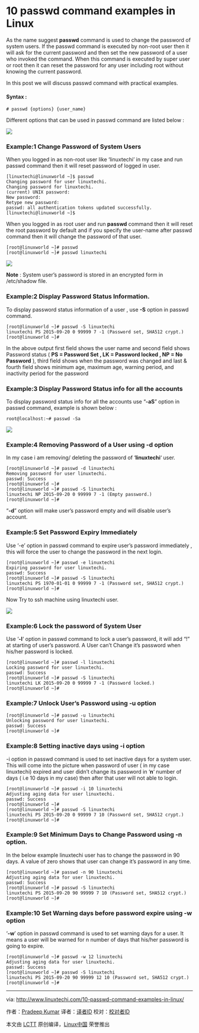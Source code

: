 10 passwd command examples in Linux
================================================================================
As the name suggest **passwd** command is used to change the password of system users. If the passwd command is executed by non-root user then it will ask for the current password and then set the new password of a user who invoked the command. When this command is executed by super user or root then it can reset the password for any user including root without knowing the current password.

In this post we will discuss passwd command with practical examples.

#### Syntax : ####

    # passwd {options} {user_name}

Different options that can be used in passwd command are listed below :

![](http://www.linuxtechi.com/wp-content/uploads/2015/09/passwd-command-options.jpg)

### Example:1 Change Password of System Users ###

When you logged in as non-root user like ‘linuxtechi’ in my case and run passwd command then it will reset password of logged in user.

    [linuxtechi@linuxworld ~]$ passwd
    Changing password for user linuxtechi.
    Changing password for linuxtechi.
    (current) UNIX password:
    New password:
    Retype new password:
    passwd: all authentication tokens updated successfully.
    [linuxtechi@linuxworld ~]$

When you logged in as root user and run **passwd** command then it will reset the root password by default and if you specify the user-name after passwd command then it will change the password of that user.

    [root@linuxworld ~]# passwd
    [root@linuxworld ~]# passwd linuxtechi

![](http://www.linuxtechi.com/wp-content/uploads/2015/09/passwd-command.jpg)

**Note** : System user’s password is stored in an encrypted form in /etc/shadow file.

### Example:2 Display Password Status Information. ###

To display password status information of a user , use **-S** option in passwd command.

    [root@linuxworld ~]# passwd -S linuxtechi
    linuxtechi PS 2015-09-20 0 99999 7 -1 (Password set, SHA512 crypt.)
    [root@linuxworld ~]#

In the above output first field shows the user name and second field shows Password status ( **PS = Password Set , LK = Password locked , NP = No Password** ), third field shows when the password was changed and last & fourth field shows minimum age, maximum age, warning period, and inactivity period for the password

### Example:3 Display Password Status info for all the accounts ###

To display password status info for all the accounts use “**-aS**” option in passwd command, example is shown below :

    root@localhost:~# passwd -Sa

![](http://www.linuxtechi.com/wp-content/uploads/2015/09/passwd-sa.jpg)

### Example:4 Removing Password of a User using -d option ###

In my case i am removing/ deleting the password of ‘**linuxtechi**‘ user.

    [root@linuxworld ~]# passwd -d linuxtechi
    Removing password for user linuxtechi.
    passwd: Success
    [root@linuxworld ~]#
    [root@linuxworld ~]# passwd -S linuxtechi
    linuxtechi NP 2015-09-20 0 99999 7 -1 (Empty password.)
    [root@linuxworld ~]#

“**-d**” option will make user’s password empty and will disable user’s account.

### Example:5 Set Password Expiry Immediately ###

Use ‘-e’ option in passwd command to expire user’s password immediately , this will force the user to change the password in the next login.

    [root@linuxworld ~]# passwd -e linuxtechi
    Expiring password for user linuxtechi.
    passwd: Success
    [root@linuxworld ~]# passwd -S linuxtechi
    linuxtechi PS 1970-01-01 0 99999 7 -1 (Password set, SHA512 crypt.)
    [root@linuxworld ~]#

Now Try to ssh machine using linuxtechi user.

![](http://www.linuxtechi.com/wp-content/uploads/2015/09/passwd-expiry.jpg)

### Example:6 Lock the password of System User ###

Use ‘**-l**‘ option in passwd command to lock a user’s password, it will add “!” at starting of user’s password. A User can’t Change it’s password when his/her password is locked.

    [root@linuxworld ~]# passwd -l linuxtechi
    Locking password for user linuxtechi.
    passwd: Success
    [root@linuxworld ~]# passwd -S linuxtechi
    linuxtechi LK 2015-09-20 0 99999 7 -1 (Password locked.)
    [root@linuxworld ~]#

### Example:7 Unlock User’s Password using -u option ###

    [root@linuxworld ~]# passwd -u linuxtechi
    Unlocking password for user linuxtechi.
    passwd: Success
    [root@linuxworld ~]#

### Example:8 Setting inactive days using -i option ###

-i option in passwd command is used to set inactive days for a system user. This will come into the picture when password of user ( in my case linuxtechi) expired and user didn’t change its password in ‘**n**‘ number of days ( i.e 10 days in my case)  then after that user will not able to login.

    [root@linuxworld ~]# passwd -i 10 linuxtechi
    Adjusting aging data for user linuxtechi.
    passwd: Success
    [root@linuxworld ~]#
    [root@linuxworld ~]# passwd -S linuxtechi
    linuxtechi PS 2015-09-20 0 99999 7 10 (Password set, SHA512 crypt.)
    [root@linuxworld ~]#

### Example:9 Set Minimum Days to Change Password using -n option. ###

In the below example linuxtechi user has to change the password in 90 days. A value of zero shows that user can change it’s password in any time.

    [root@linuxworld ~]# passwd -n 90 linuxtechi
    Adjusting aging data for user linuxtechi.
    passwd: Success
    [root@linuxworld ~]# passwd -S linuxtechi
    linuxtechi PS 2015-09-20 90 99999 7 10 (Password set, SHA512 crypt.)
    [root@linuxworld ~]#

### Example:10 Set Warning days before password expire using -w option ###

‘**-w**’ option in passwd command is used to set warning days for a user. It means a user will be warned for n number of days that his/her password is going to expire.

    [root@linuxworld ~]# passwd -w 12 linuxtechi
    Adjusting aging data for user linuxtechi.
    passwd: Success
    [root@linuxworld ~]# passwd -S linuxtechi
    linuxtechi PS 2015-09-20 90 99999 12 10 (Password set, SHA512 crypt.)
    [root@linuxworld ~]#

--------------------------------------------------------------------------------

via: http://www.linuxtechi.com/10-passwd-command-examples-in-linux/

作者：[Pradeep Kumar][a]
译者：[译者ID](https://github.com/译者ID)
校对：[校对者ID](https://github.com/校对者ID)

本文由 [LCTT](https://github.com/LCTT/TranslateProject) 原创编译，[Linux中国](https://linux.cn/) 荣誉推出

[a]:http://www.linuxtechi.com/author/pradeep/